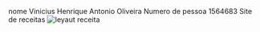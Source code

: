 nome Vinicius Henrique Antonio Oliveira
Numero de pessoa 1564683
Site de receitas
![leyaut receita](https://github.com/user-attachments/assets/d7a6e46b-4471-4757-bb3a-985ac84ddd50)

